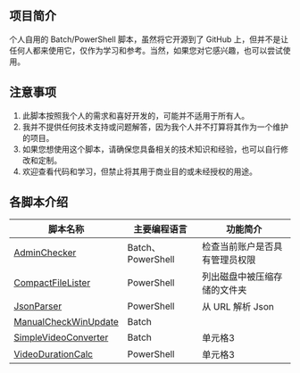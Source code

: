 ## 项目简介
个人自用的 Batch/PowerShell 脚本，虽然将它开源到了 GitHub 上，但并不是让任何人都来使用它，仅作为学习和参考。当然，如果您对它感兴趣，也可以尝试使用。
## 注意事项
1. 此脚本按照我个人的需求和喜好开发的，可能并不适用于所有人。
2. 我并不提供任何技术支持或问题解答，因为我个人并不打算将其作为一个维护的项目。
3. 如果您想使用这个脚本，请确保您具备相关的技术知识和经验，也可以自行修改和定制。
4. 欢迎查看代码和学习，但禁止将其用于商业目的或未经授权的用途。
## 各脚本介绍
| 脚本名称 | 主要编程语言 | 功能简介 |
|-------|-------|-------|
| [AdminChecker](https://github.com/WangHaonie/BatchScripts/tree/main/AdminChecker) | Batch、PowerShell | 检查当前账户是否具有管理员权限 |
| [CompactFileLister](https://github.com/WangHaonie/BatchScripts/tree/main/CompactFileLister) | PowerShell | 列出磁盘中被压缩存储的文件夹 |
| [JsonParser](https://github.com/WangHaonie/BatchScripts/tree/main/JsonParser) | PowerShell | 从 URL 解析 Json |
| [ManualCheckWinUpdate](https://github.com/WangHaonie/BatchScripts/tree/main/ManualCheckWinUpdate) | Batch |  |
| [SimpleVideoConverter](https://github.com/WangHaonie/BatchScripts/tree/main/SimpleVideoConverter) | Batch | 单元格3 |
| [VideoDurationCalc](https://github.com/WangHaonie/BatchScripts/tree/main/VideoDurationCalc) | PowerShell | 单元格3 |